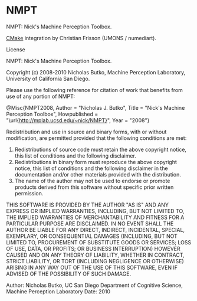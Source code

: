 NMPT
====

NMPT: Nick's Machine Perception Toolbox.

[CMake](https://cmake.org) integration by Christian Frisson (UMONS / numediart).

License

NMPT: Nick's Machine Perception Toolbox.

Copyright (c) 2008-2010 Nicholas Butko, Machine Perception Laboratory, University of California San Diego.

Please use the following reference for citation of work that benefits from use of any portion of NMPT:

@Misc{NMPT2008, Author = "Nicholas J. Butko", Title = "Nick's Machine Perception Toolbox", Howpublished = "\url{http://mplab.ucsd.edu/~nick/NMPT}", Year = "2008"}

Redistribution and use in source and binary forms, with or without modification, are permitted provided that the following conditions are met:

1. Redistributions of source code must retain the above copyright notice, this list of conditions and the following disclaimer. 
2. Redistributions in binary form must reproduce the above copyright notice, this list of conditions and the following disclaimer in the documentation and/or other materials provided with the distribution. 
3. The name of the author may not be used to endorse or promote products derived from this software without specific prior written permission.

THIS SOFTWARE IS PROVIDED BY THE AUTHOR "AS IS" AND ANY EXPRESS OR IMPLIED WARRANTIES, INCLUDING, BUT NOT LIMITED TO, THE IMPLIED WARRANTIES OF MERCHANTABILITY AND FITNESS FOR A PARTICULAR PURPOSE ARE DISCLAIMED. IN NO EVENT SHALL THE AUTHOR BE LIABLE FOR ANY DIRECT, INDIRECT, INCIDENTAL, SPECIAL, EXEMPLARY, OR CONSEQUENTIAL DAMAGES (INCLUDING, BUT NOT LIMITED TO, PROCUREMENT OF SUBSTITUTE GOODS OR SERVICES; LOSS OF USE, DATA, OR PROFITS; OR BUSINESS INTERRUPTION) HOWEVER CAUSED AND ON ANY THEORY OF LIABILITY, WHETHER IN CONTRACT, STRICT LIABILITY, OR TORT (INCLUDING NEGLIGENCE OR OTHERWISE) ARISING IN ANY WAY OUT OF THE USE OF THIS SOFTWARE, EVEN IF ADVISED OF THE POSSIBILITY OF SUCH DAMAGE.

Author:
Nicholas Butko, UC San Diego Department of Cognitive Science, Machine Perception Laboratory
Date:
2010
